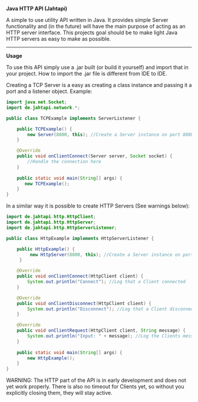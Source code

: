 **Java HTTP API (Jahtapi)**  

A simple to use utility API written in Java. It provides simple Server functionality and (in the future) will have the main purpose of acting as an HTTP server interface. This projects goal should be to make light Java HTTP servers as easy to make as possible.

---

**Usage**  

To use this API simply use a .jar built (or build it yourself) and import that in your project. How to import the .jar file is different from IDE to IDE.

Creating a TCP Server is a easy as creating a class instance and passing it a port and a listener object. Example:
    
```java
import java.net.Socket;
import de.jahtapi.network.*;

public class TCPExample implements ServerListener {

    public TCPExample() {
        new Server(8800, this); //Create a Server instance on port 8800
    }

    @Override
    public void onClientConnect(Server server, Socket socket) {
        //Handle the connection here
    }
    
    public static void main(String[] args) {
       new TCPExample();
    }
}
```
In a similar way it is possible to create HTTP Servers (See warnings below):

```Java
import de.jahtapi.http.HttpClient;
import de.jahtapi.http.HttpServer;
import de.jahtapi.http.HttpServerListener;

public class HttpExample implements HttpServerListener {

    public HttpExample() {
	     new HttpServer(8800, this); //Create a Server instance on port 8800
	 }

    @Override
    public void onClientConnect(HttpClient client) {
        System.out.println("Connect"); //Log that a Client connected
    }

    @Override
    public void onClientDisconnect(HttpClient client) {
        System.out.println("Disconnect"); //Log that a Client disconnected
    }

    @Override
    public void onClientRequest(HttpClient client, String message) {
        System.out.println("Input: " + message); //Log the Clients message
    }
    
    public static void main(String[] args) {
        new HttpExample();
    }
}
```

WARNING: The HTTP part of the API is in early development and does not yet work properly. There is also no timeout for Clients yet, so without you explicitly closing them, they will stay active.